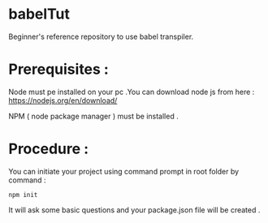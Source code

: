 # babelTut
Beginner's reference repository to use babel transpiler.

# Prerequisites : 
Node must pe installed on your pc .You can download node js from here : https://nodejs.org/en/download/

NPM ( node package manager ) must be installed . 

# Procedure : 
 You can initiate your project using command prompt in root folder by command : 



```
npm init
```

It will ask some basic questions and your package.json file will be created .
